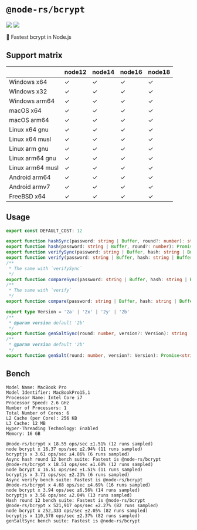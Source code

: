 # `@node-rs/bcrypt`

![](https://github.com/napi-rs/node-rs/workflows/CI/badge.svg)
![](https://img.shields.io/npm/dm/@node-rs/bcrypt.svg?sanitize=true)

🚀 Fastest bcrypt in Node.js

## Support matrix

|                  | node12 | node14 | node16 | node18 |
| ---------------- | ------ | ------ | ------ | ------ |
| Windows x64      | ✓      | ✓      | ✓      | ✓      |
| Windows x32      | ✓      | ✓      | ✓      | ✓      |
| Windows arm64    | ✓      | ✓      | ✓      | ✓      |
| macOS x64        | ✓      | ✓      | ✓      | ✓      |
| macOS arm64      | ✓      | ✓      | ✓      | ✓      |
| Linux x64 gnu    | ✓      | ✓      | ✓      | ✓      |
| Linux x64 musl   | ✓      | ✓      | ✓      | ✓      |
| Linux arm gnu    | ✓      | ✓      | ✓      | ✓      |
| Linux arm64 gnu  | ✓      | ✓      | ✓      | ✓      |
| Linux arm64 musl | ✓      | ✓      | ✓      | ✓      |
| Android arm64    | ✓      | ✓      | ✓      | ✓      |
| Android armv7    | ✓      | ✓      | ✓      | ✓      |
| FreeBSD x64      | ✓      | ✓      | ✓      | ✓      |

## Usage

```typescript
export const DEFAULT_COST: 12

export function hashSync(password: string | Buffer, round?: number): string
export function hash(password: string | Buffer, round?: number): Promise<string>
export function verifySync(password: string | Buffer, hash: string | Buffer): boolean
export function verify(password: string | Buffer, hash: string | Buffer): Promise<boolean>
/**
 * The same with `verifySync`
 */
export function compareSync(password: string | Buffer, hash: string | Buffer): boolean
/**
 * The same with `verify`
 */
export function compare(password: string | Buffer, hash: string | Buffer): Promise<boolean>

export type Version = '2a' | '2x' | '2y' | '2b'
/**
 * @param version default '2b'
 */
export function genSaltSync(round: number, version?: Version): string
/**
 * @param version default '2b'
 */
export function genSalt(round: number, version?: Version): Promise<string>
```

## Bench

```
Model Name: MacBook Pro
Model Identifier: MacBookPro15,1
Processor Name: Intel Core i7
Processor Speed: 2.6 GHz
Number of Processors: 1
Total Number of Cores: 6
L2 Cache (per Core): 256 KB
L3 Cache: 12 MB
Hyper-Threading Technology: Enabled
Memory: 16 GB
```

```text
@node-rs/bcrypt x 18.55 ops/sec ±1.51% (12 runs sampled)
node bcrypt x 16.37 ops/sec ±2.94% (11 runs sampled)
bcryptjs x 3.61 ops/sec ±4.86% (6 runs sampled)
Async hash round 12 bench suite: Fastest is @node-rs/bcrypt
@node-rs/bcrypt x 18.51 ops/sec ±1.60% (12 runs sampled)
node bcrypt x 16.51 ops/sec ±1.51% (11 runs sampled)
bcryptjs x 3.71 ops/sec ±2.23% (6 runs sampled)
Async verify bench suite: Fastest is @node-rs/bcrypt
@node-rs/bcrypt x 4.68 ops/sec ±4.69% (16 runs sampled)
node bcrypt x 3.94 ops/sec ±6.56% (14 runs sampled)
bcryptjs x 3.56 ops/sec ±2.04% (13 runs sampled)
Hash round 12 bench suite: Fastest is @node-rs/bcrypt
@node-rs/bcrypt x 521,917 ops/sec ±2.27% (82 runs sampled)
node bcrypt x 252,333 ops/sec ±2.05% (82 runs sampled)
bcryptjs x 110,578 ops/sec ±2.37% (82 runs sampled)
genSaltSync bench suite: Fastest is @node-rs/bcrypt
```
